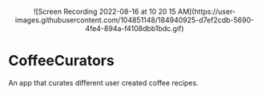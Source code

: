 <p align="center">
![Screen Recording 2022-08-16 at 10 20 15 AM](https://user-images.githubusercontent.com/104851148/184940925-d7ef2cdb-5690-4fe4-894a-f4108dbb1bdc.gif)
</p>

# CoffeeCurators

An app that curates different user created coffee recipes. 
